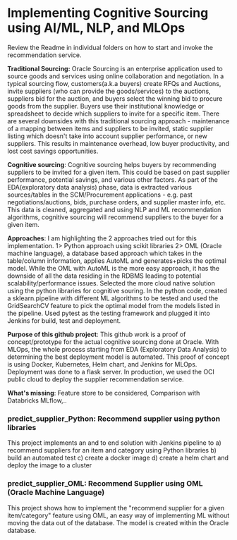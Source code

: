# Implementing Cognitive Sourcing using AI/ML, NLP, and MLOps
Review the Readme in individual folders on how to start and invoke the recommendation service. 

**Traditional Sourcing:** Oracle Sourcing is an enterprise application used to source goods and services using online collaboration and negotiation. In a typical sourcing flow, customers(a.k.a buyers) create RFQs and Auctions, invite suppliers (who can provide the goods/services) to the auctions, suppliers bid for the auction, and buyers select the winning bid to procure goods from the supplier. Buyers use their institutional knowledge or spreadsheet to decide which suppliers to invite for a specific item. There are several downsides with this traditional sourcing approach - maintenance of a mapping between items and suppliers to be invited, static supplier listing which doesn't take into account supplier performance, or new suppliers. This results in maintenance overhead, low buyer productivity, and lost cost savings opportunities.

**Cognitive sourcing**: Cognitive sourcing helps buyers by recommending suppliers to be invited for a given item. This could be based on past supplier performance, potential savings, and various other factors. As part of the EDA(exploratory data analysis) phase, data is extracted various sources/tables in the SCM/Procurement applications - e.g. past negotiations/auctions, bids, purchase orders, and supplier master info, etc. This data is cleaned, aggregated and using NLP and ML recommendation algorithms, cognitive sourcing will recommend suppliers to the buyer for a given item.

**Approaches**: I am highlighting the 2 approaches tried out for this implementation. 1> Python approach using scikit libraries 2> OML (Oracle machine language), a database based approach which takes in the table/column information, applies AutoML and generates+picks the optimal model. While the OML with AutoML is the more easy approach, it has the downside of all the data residing in the RDBMS leading to potential scalability/performance issues. Selected the more cloud native solution using the python libraries for cognitive souring. In the python code, created a sklearn.pipeline with different ML algorithms to be tested and used the GridSearchCV feature to pick the optimal model from the models listed in the pipeline. Used pytest as the testing framework and plugged it into Jenkins for build, test and deployment.  

**Purpose of this github project**: This github work is a proof of concept/prototype for the actual cognitive sourcing done at Oracle. With MLOps, the whole process starting from EDA (Exploratory Data Analysis) to determining the best deployment model is automated. This proof of concept is using Docker, Kubernetes, Helm chart, and Jenkins for MLOps. Deployment was done to a flask server. In production, we used the OCI public cloud to deploy the supplier recommendation service. 

**What's missing**: Feature store to be considered, Comparison with Databricks MLflow,..

### predict_supplier_Python: Recommend supplier using python libraries
This project implements an and to end solution with Jenkins pipeline to a) recommend suppliers for an item and category using Python libraries b) build an automated test c) create a docker image d) create a helm chart and deploy the image to a cluster 

### predict_supplier_OML: Recommend Supplier using OML (Oracle Machine Language)
This project shows how to implement the "recommend supplier for a given item/category" feature using OML, an easy way of implementing ML without moving the data out of the database. The model is created within the Oracle database. 
